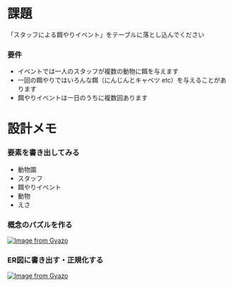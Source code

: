 # 課題
「スタッフによる餌やりイベント」をテーブルに落とし込んでください

### 要件
- イベントでは一人のスタッフが複数の動物に餌を与えます
- 一回の餌やりではいろんな餌（にんじんとキャベツ etc）を与えることがあります
- 餌やりイベントは一日のうちに複数回あります

# 設計メモ
### 要素を書き出してみる
- 動物園
- スタッフ
- 餌やりイベント
- 動物
- えさ

### 概念のパズルを作る

[![Image from Gyazo](https://i.gyazo.com/c67935c5130a4fa680d4481e041c5cfb.jpg)](https://gyazo.com/c67935c5130a4fa680d4481e041c5cfb)

### ER図に書き出す・正規化する

[![Image from Gyazo](https://i.gyazo.com/f428a9e4bd6d0f4e082b0006510193bf.png)](https://gyazo.com/f428a9e4bd6d0f4e082b0006510193bf)
